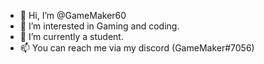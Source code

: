 - 👋 Hi, I’m @GameMaker60
- 👀 I’m interested in Gaming and coding.
- 🌱 I’m currently a student.
- 📫 You can reach me via my discord (GameMaker#7056)
